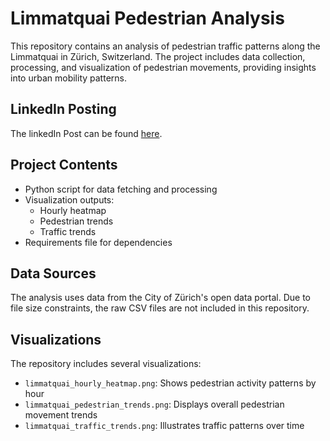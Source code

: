 # Limmatquai Pedestrian Analysis

This repository contains an analysis of pedestrian traffic patterns along the Limmatquai in Zürich, Switzerland. The project includes data collection, processing, and visualization of pedestrian movements, providing insights into urban mobility patterns.

## LinkedIn Posting

The linkedIn Post can be found [here](https://www.linkedin.com/feed/update/urn:li:activity:7280316855334948864/).

## Project Contents

- Python script for data fetching and processing
- Visualization outputs:
  - Hourly heatmap
  - Pedestrian trends
  - Traffic trends
- Requirements file for dependencies

## Data Sources

The analysis uses data from the City of Zürich's open data portal. Due to file size constraints, the raw CSV files are not included in this repository.



## Visualizations

The repository includes several visualizations:
- `limmatquai_hourly_heatmap.png`: Shows pedestrian activity patterns by hour
- `limmatquai_pedestrian_trends.png`: Displays overall pedestrian movement trends
- `limmatquai_traffic_trends.png`: Illustrates traffic patterns over time
